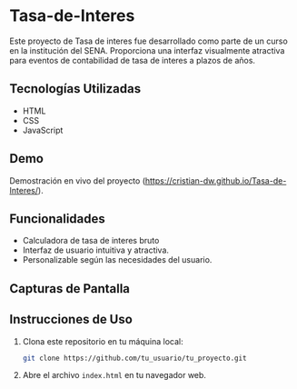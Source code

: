 # Tasa-de-Interes 

Este proyecto de Tasa de interes fue desarrollado como parte de un curso en la institución del SENA. Proporciona una interfaz visualmente atractiva para eventos de contabilidad de tasa de interes a plazos de años.

## Tecnologías Utilizadas

- HTML
- CSS
- JavaScript

## Demo

Demostración en vivo del proyecto (https://cristian-dw.github.io/Tasa-de-Interes/).

## Funcionalidades

- Calculadora de tasa de interes bruto
- Interfaz de usuario intuitiva y atractiva.
- Personalizable según las necesidades del usuario.

## Capturas de Pantalla


## Instrucciones de Uso

1. Clona este repositorio en tu máquina local:

    ```bash
    git clone https://github.com/tu_usuario/tu_proyecto.git
    ```

2. Abre el archivo `index.html` en tu navegador web.

